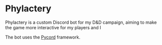 # Phylactery

Phylactery is a custom Discord bot for my D&D campaign, aiming to make the game more interactive for my players and I

The bot uses the [Pycord](https://pycord.dev/) framework.